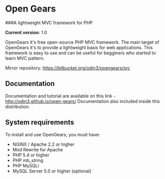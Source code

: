 # Open Gears
###A lightweight MVC framework for PHP

**Current version**: 1.0

OpenGears it's free open-source PHP MVC framework. The main target of OpenGears it's to provide a lightweight basis for web applications. This framework is easy to use and can be useful for begginers who started to learn MVC pattern.

Mirror repository: https://bitbucket.org/odin3/opengears/src

## Documentation

Documentation and tutorial are available on this link - http://odin3.github.io/open-gears/
Documentation also included inside this distribution.

## System requirements

To install and use OpenGears, you must have:

* NGINX / Apache 2.2 or higher
* Mod Rewrite for Apache
* PHP 5.4 or higher
* PHP mb_string
* PHP MySQLi
* MySQL Server 5.0 or higher (optional)

